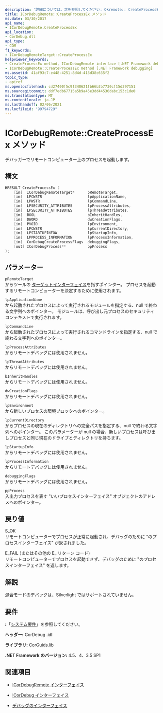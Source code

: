 ```yaml
---
description: '詳細については、次を参照してください: Okremote:: CreateProcessEx メソッド'
title: ICorDebugRemote::CreateProcessEx メソッド
ms.date: 03/30/2017
api_name:
- ICorDebugRemote.CreateProcessEx
api_location:
- CorDebug.dll
api_type:
- COM
f1_keywords:
- ICorDebugRemoteTarget::CreateProcessEx
helpviewer_keywords:
- CreateProcessEx method, ICorDebugRemote interface [.NET Framework debugging]
- ICorDebugRemote::CreateProcessEx method [.NET Framework debugging]
ms.assetid: 41af93c7-e448-4251-8d4d-413d38c635f2
topic_type:
- apiref
ms.openlocfilehash: cd27400f5c9f348621fb66b3b7730cf15d397151
ms.sourcegitcommit: ddf7edb67715a5b9a45e3dd44536dabc153c1de0
ms.translationtype: MT
ms.contentlocale: ja-JP
ms.lasthandoff: 02/06/2021
ms.locfileid: "99794729"
---
```

# <a name="icordebugremotecreateprocessex-method"></a>ICorDebugRemote::CreateProcessEx メソッド

デバッガーでリモートコンピューター上のプロセスを起動します。  
  
## <a name="syntax"></a>構文  
  
```cpp  
HRESULT CreateProcessEx (  
    [in]  ICorDebugRemoteTarget*      pRemoteTarget,  
    [in]  LPCWSTR                     lpApplicationName,  
    [in]  LPWSTR                      lpCommandLine,  
    [in]  LPSECURITY_ATTRIBUTES       lpProcessAttributes,  
    [in]  LPSECURITY_ATTRIBUTES       lpThreadAttributes,  
    [in]  BOOL                        bInheritHandles,  
    [in]  DWORD                       dwCreationFlags,  
    [in]  PVOID                       lpEnvironment,  
    [in]  LPCWSTR                     lpCurrentDirectory,  
    [in]  LPSTARTUPINFOW              lpStartupInfo,  
    [in]  LPPROCESS_INFORMATION       lpProcessInformation,  
    [in]  CorDebugCreateProcessFlags  debuggingFlags,  
    [out] ICorDebugProcess**          ppProcess  
);  
```  
  
## <a name="parameters"></a>パラメーター  

 `pRemoteTarget`  
 からツールの [ターゲットインターフェイス](icordebugremotetarget-interface.md)を指すポインター。 プロセスを起動するリモートコンピューターを決定するために使用されます。  
  
 `lpApplicationName`  
 から起動されたプロセスによって実行されるモジュールを指定する、null で終わる文字列へのポインター。 モジュールは、呼び出し元プロセスのセキュリティコンテキストで実行されます。  
  
 `lpCommandLine`  
 から起動されたプロセスによって実行されるコマンドラインを指定する、null で終わる文字列へのポインター。  
  
 `lpProcessAttributes`  
 からリモートデバッグには使用されません。  
  
 `lpThreadAttributes`  
 からリモートデバッグには使用されません。  
  
 `bInheritHandles`  
 からリモートデバッグには使用されません。  
  
 `dwCreationFlags`  
 からリモートデバッグには使用されません。  
  
 `lpEnvironment`  
 から新しいプロセスの環境ブロックへのポインター。  
  
 `lpCurrentDirectory`  
 からプロセスの現在のディレクトリへの完全パスを指定する、null で終わる文字列へのポインター。 このパラメーターが null の場合、新しいプロセスは呼び出しプロセスと同じ現在のドライブとディレクトリを持ちます。  
  
 `lpStartupInfo`  
 からリモートデバッグには使用されません。  
  
 `lpProcessInformation`  
 からリモートデバッグには使用されません。  
  
 `debuggingFlags`  
 からリモートデバッグには使用されません。  
  
 `ppProcess`  
 入出力プロセスを表す "いいプロセスインターフェイス" オブジェクトのアドレスへのポインター。  
  
## <a name="return-value"></a>戻り値  

 S_OK  
 リモートコンピューターでプロセスが正常に起動され、デバッグのために "のプロセスインターフェイス" が返されました。  
  
 E_FAIL (またはその他の E_ リターン コード)  
 リモートコンピューターでプロセスを起動できず、デバッグのために "のプロセスインターフェイス" を返します。  
  
## <a name="remarks"></a>解説  

 混合モードのデバッグは、Silverlight ではサポートされていません。  
  
## <a name="requirements"></a>要件  

 **:**「[システム要件](../../get-started/system-requirements.md)」を参照してください。  
  
 **ヘッダー:** CorDebug .idl  
  
 **ライブラリ:** CorGuids.lib  
  
 **.NET Framework のバージョン:** 4.5、4、3.5 SP1  
  
## <a name="see-also"></a>関連項目

- [ICorDebugRemote インターフェイス](icordebugremote-interface.md)
- [ICorDebug インターフェイス](icordebug-interface.md)

- [デバッグのインターフェイス](debugging-interfaces.md)

